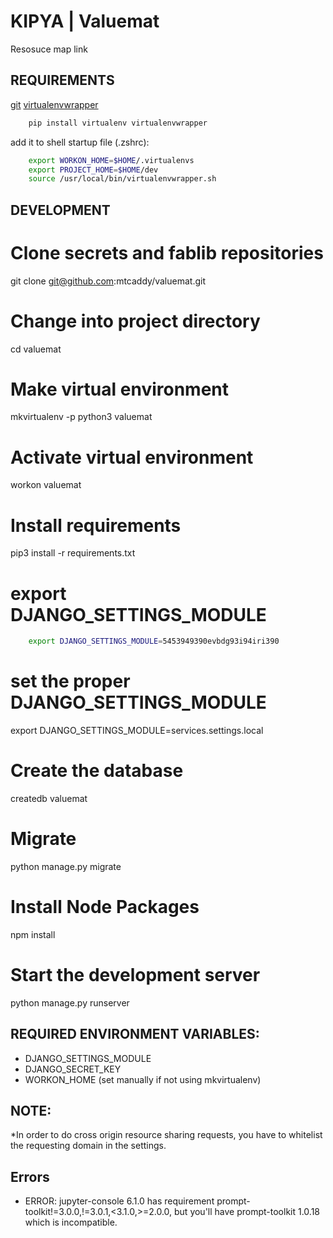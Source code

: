 # KIPYA | Valuemat
Resosuce map link

## REQUIREMENTS

[git](http://git-scm.com)
[virtualenvwrapper](http://virtualenvwrapper.readthedocs.org/en/latest/install.html)

```bash
    pip install virtualenv virtualenvwrapper 
```


add it to shell startup file (.zshrc):

```bash
    export WORKON_HOME=$HOME/.virtualenvs
    export PROJECT_HOME=$HOME/dev
    source /usr/local/bin/virtualenvwrapper.sh
```

## DEVELOPMENT

# Clone secrets and fablib repositories
git clone git@github.com:mtcaddy/valuemat.git

# Change into project directory
cd valuemat

# Make virtual environment
mkvirtualenv -p python3 valuemat

# Activate virtual environment
workon valuemat

# Install requirements
pip3 install -r requirements.txt


# export DJANGO_SETTINGS_MODULE
```bash
    export DJANGO_SETTINGS_MODULE=5453949390evbdg93i94iri390
```
    
# set the proper DJANGO_SETTINGS_MODULE
export DJANGO_SETTINGS_MODULE=services.settings.local

# Create the database
createdb valuemat

# Migrate
python manage.py migrate

# Install Node Packages
npm install

# Start the development server
python manage.py runserver


## REQUIRED ENVIRONMENT VARIABLES:

- DJANGO_SETTINGS_MODULE
- DJANGO_SECRET_KEY
- WORKON_HOME (set manually if not using mkvirtualenv)

## NOTE:
*In order to do cross origin resource sharing requests, you have to whitelist the requesting domain in the settings.

## Errors

* ERROR: jupyter-console 6.1.0 has requirement prompt-toolkit!=3.0.0,!=3.0.1,<3.1.0,>=2.0.0, but you'll have prompt-toolkit 1.0.18 which is incompatible.

